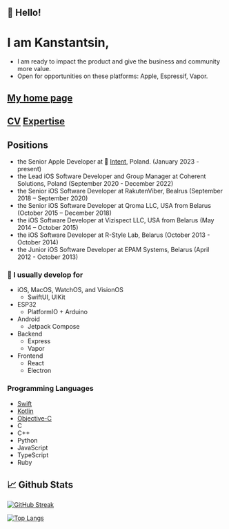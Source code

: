 ## 👋 Hello!
<!-- Add a quick bio about you, use emojis to emphatize concepts -->

# I am Kanstantsin, 

* I am ready to impact the product and give the business and community more value. 
* Open for opportunities on these platforms: Apple, Espressif, Vapor.

## [My home page](https://www.kanstantsin-bucha.com)

## [CV](Kanstatsin%20Bucha%20-%20CV.pdf) [Expertise](Kanstantsin%20Bucha%20-%20Expertise.pdf)

## Positions
* the Senior Apple Developer at 🔴 [Intent](https://withintent.com), Poland. (January 2023 - present)
* the Lead iOS Software Developer and Group Manager at Coherent Solutions, Poland (September 2020 - December 2022)
* the Senior iOS Software Developer at RakutenViber, Bealrus (September 2018 – September 2020)
* the Senior iOS Software Developer at Qroma LLC, USA from Belarus (October 2015 – December 2018)
* the iOS Software Developer at Vizispect LLC, USA from Belarus (May 2014 – October 2015)
* the iOS Software Developer at R-Style Lab, Belarus (October 2013 - October 2014) 
* the Junior iOS Software Developer at EPAM Systems, Belarus (April 2012 - October 2013)

<!-- List your skills, link them to their repository so it's easy to browse them -->
### 🔬 I usually develop for 
* iOS, MacOS, WatchOS, and VisionOS
  * SwiftUI, UIKit 
* ESP32 
  * PlatformIO + Arduino 
* Android
  * Jetpack Compose
* Backend
  * Express
  * Vapor
* Frontend
  * React 
  * Electron

### Programming Languages
  * [Swift](https://github.com/kanstantsin-bucha?tab=repositories&q=&type=&language=swift)
  * [Kotlin](https://github.com/kanstantsin-bucha?tab=repositories&q=&type=&language=kotlin)
  * [Objective-C](https://github.com/kanstantsin-bucha?tab=repositories&q=&type=&language=objective-c)
  * C
  * C++
  * Python
  * JavaScript
  * TypeScript
  * Ruby
 
## 📈 Github Stats

[![GitHub Streak](http://github-readme-streak-stats.herokuapp.com?user=kanstantsin-bucha&theme=dark&hide_border=true)](https://git.io/streak-stats)

[![Top Langs](https://github-readme-stats.vercel.app/api/top-langs/?username=kanstantsin-bucha&count_private=true&hide=c)](https://github.com/matteocrippa)
